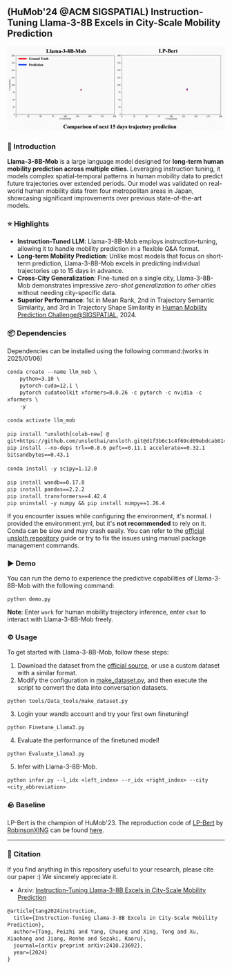## (HuMob'24 @ACM SIGSPATIAL) Instruction-Tuning Llama-3-8B Excels in City-Scale Mobility Prediction
![](Visualization/llama3-8b-mob-demo.gif)
### 📖 Introduction 
**Llama-3-8B-Mob** is a large language model designed for **long-term human mobility prediction across multiple cities**. Leveraging instruction tuning, it models complex spatial-temporal patterns in human mobility data to predict future trajectories over extended periods. Our model was validated on real-world human mobility data from four metropolitan areas in Japan, showcasing significant improvements over previous state-of-the-art models.

### ⭐ Highlights
- **Instruction-Tuned LLM**: Llama-3-8B-Mob employs instruction-tuning, allowing it to handle mobility prediction in a flexible Q&A format.
- **Long-term Mobility Prediction**: Unlike most models that focus on short-term prediction, Llama-3-8B-Mob excels in predicting individual trajectories up to 15 days in advance.
- **Cross-City Generalization**: Fine-tuned on a single city, Llama-3-8B-Mob demonstrates impressive _zero-shot generalization to other cities_ without needing city-specific data.
- **Superior Performance**: 1st in Mean Rank, 2nd in Trajectory Semantic Similarity, and 3rd in Trajectory Shape Similarity in [Human Mobility Prediction Challenge@SIGSPATIAL](https://wp.nyu.edu/humobchallenge2024/), 2024.

### 📦 Dependencies
Dependencies can be installed using the following command:(works in 2025/01/06)
```
conda create --name llm_mob \
    python=3.10 \
    pytorch-cuda=12.1 \
    pytorch cudatoolkit xformers=0.0.26 -c pytorch -c nvidia -c xformers \
    -y

conda activate llm_mob

pip install "unsloth[colab-new] @ git+https://github.com/unslothai/unsloth.git@d1f3b6c1c4f69cd09ebdcab014bd72ac1217ee71"
pip install --no-deps trl==0.8.6 peft==0.11.1 accelerate==0.32.1 bitsandbytes==0.43.1

conda install -y scipy=1.12.0

pip install wandb==0.17.8 
pip install pandas==2.2.2
pip install transformers==4.42.4
pip uninstall -y numpy && pip install numpy==1.26.4
```
If you encounter issues while configuring the environment, it's normal.
I provided the environment.yml, but it's **not recommended** to rely on it. Conda can be slow and may crash easily.
You can refer to the [official unsloth repository](https://github.com/unslothai/unsloth) guide or try to fix the issues using manual package management commands.

### ▶️ Demo 
You can run the demo to experience the predictive capabilities of Llama-3-8B-Mob with the following command:
```
python demo.py
```
**Note**: Enter `work` for human mobility trajectory inference, enter `chat` to interact with Llama-3-8B-Mob freely.

### ⚙️ Usage 
To get started with Llama-3-8B-Mob, follow these steps:

1. Download the dataset from the [official source](https://wp.nyu.edu/humobchallenge2024/datasets/), or use a custom dataset with a similar format.
2. Modify the configuration in [make_dataset.py](./tools/Data_tools/make_dataset.py), and then execute the script to convert the data into conversation datasets.
```
python tools/Data_tools/make_dataset.py
```
3. Login your wandb account and try your first own finetuning!
```
python Finetune_Llama3.py
```
4. Evaluate the performance of the finetuned model!
```
python Evaluate_Llama3.py
```
5. Infer with Llama-3-8B-Mob.
```
python infer.py --l_idx <left_index> --r_idx <right_index> --city <city_abbreviation>
```

### 🪨 Baseline
LP-Bert is the champion of HuMob'23. 
The reproduction code of [LP-Bert](https://dl.acm.org/doi/10.1145/3615894.3628498) by [RobinsonXING](https://github.com/RobinsonXing) can be found [here](https://github.com/RobinsonXing/hmpc2024/tree/post_embed).

--- 
### 🚰 Citation 
If you find anything in this repository useful to your research, please cite our paper :) We sincerely appreciate it. 
- Arxiv: [Instruction-Tuning Llama-3-8B Excels in City-Scale Mobility Prediction](https://arxiv.org/abs/2410.23692v1)
```
@article{tang2024instruction,
  title={Instruction-Tuning Llama-3-8B Excels in City-Scale Mobility Prediction},
  author={Tang, Peizhi and Yang, Chuang and Xing, Tong and Xu, Xiaohang and Jiang, Renhe and Sezaki, Kaoru},
  journal={arXiv preprint arXiv:2410.23692},
  year={2024}
}
``` 
